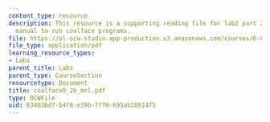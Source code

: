 ```yaml
---
content_type: resource
description: This resource is a supporting reading file for lab2 part 2 which contains
  manual to run coalface programs.
file: https://ol-ocw-studio-app-production.s3.amazonaws.com/courses/6-877j-computational-evolutionary-biology-fall-2005/63483bd7b4f8e39b7ff0695ab28614f5_coalface0_2b_mnl.pdf
file_type: application/pdf
learning_resource_types:
- Labs
parent_title: Labs
parent_type: CourseSection
resourcetype: Document
title: coalface0_2b_mnl.pdf
type: OCWFile
uid: 63483bd7-b4f8-e39b-7ff0-695ab28614f5
---
```

